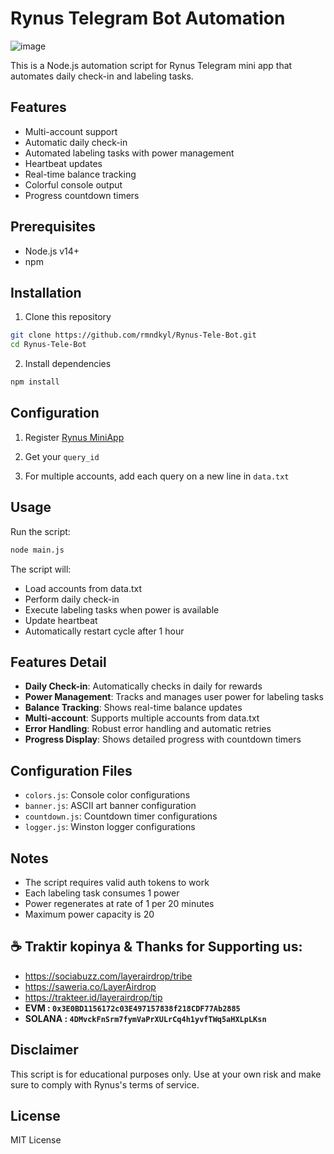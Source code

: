 # Rynus Telegram Bot Automation

![image](https://github.com/user-attachments/assets/4839ef2a-afb3-4fda-847b-a88b9b3f8388)

This is a Node.js automation script for Rynus Telegram mini app that automates daily check-in and labeling tasks.

## Features

- Multi-account support
- Automatic daily check-in
- Automated labeling tasks with power management
- Heartbeat updates
- Real-time balance tracking
- Colorful console output
- Progress countdown timers

## Prerequisites

- Node.js v14+
- npm

## Installation

1. Clone this repository

```bash
git clone https://github.com/rmndkyl/Rynus-Tele-Bot.git
cd Rynus-Tele-Bot
```

2. Install dependencies

```bash
npm install
```

## Configuration

1. Register [Rynus MiniApp](https://t.me/RynusAppBot/rynus_labeling_mini_app?startapp=1681873043)

2. Get your `query_id`

3. For multiple accounts, add each query on a new line in `data.txt`

## Usage

Run the script:

```bash
node main.js
```

The script will:

- Load accounts from data.txt
- Perform daily check-in
- Execute labeling tasks when power is available
- Update heartbeat
- Automatically restart cycle after 1 hour

## Features Detail

- **Daily Check-in**: Automatically checks in daily for rewards
- **Power Management**: Tracks and manages user power for labeling tasks
- **Balance Tracking**: Shows real-time balance updates
- **Multi-account**: Supports multiple accounts from data.txt
- **Error Handling**: Robust error handling and automatic retries
- **Progress Display**: Shows detailed progress with countdown timers

## Configuration Files

- `colors.js`: Console color configurations
- `banner.js`: ASCII art banner configuration
- `countdown.js`: Countdown timer configurations
- `logger.js`: Winston logger configurations

## Notes

- The script requires valid auth tokens to work
- Each labeling task consumes 1 power
- Power regenerates at rate of 1 per 20 minutes
- Maximum power capacity is 20

## ☕️ Traktir kopinya & Thanks for Supporting us:

- https://sociabuzz.com/layerairdrop/tribe
- https://saweria.co/LayerAirdrop
- https://trakteer.id/layerairdrop/tip
- **EVM : `0x3E0BD1156172c03E497157838f218CDF77Ab2885`**
- **SOLANA : `4DMvckFnSrm7fymVaPrXULrCq4h1yvfTWq5aHXLpLKsn`**

## Disclaimer

This script is for educational purposes only. Use at your own risk and make sure to comply with Rynus's terms of service.

## License

MIT License
